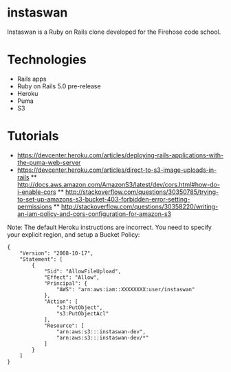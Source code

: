 # instaswan

Instaswan is a Ruby on Rails clone developed for the Firehose code school.

# Technologies
* Rails apps
* Ruby on Rails 5.0 pre-release
* Heroku
* Puma 
* S3

# Tutorials

* https://devcenter.heroku.com/articles/deploying-rails-applications-with-the-puma-web-server
* https://devcenter.heroku.com/articles/direct-to-s3-image-uploads-in-rails
** http://docs.aws.amazon.com/AmazonS3/latest/dev/cors.html#how-do-i-enable-cors
** http://stackoverflow.com/questions/30350785/trying-to-set-up-amazons-s3-bucket-403-forbidden-error-setting-permissions
** http://stackoverflow.com/questions/30358220/writing-an-iam-policy-and-cors-configuration-for-amazon-s3

Note: The default Heroku instructions are incorrect. You need to specify your explicit region, and setup a Bucket Policy:
```
{
	"Version": "2008-10-17",
	"Statement": [
		{
			"Sid": "AllowFileUpload",
			"Effect": "Allow",
			"Principal": {
				"AWS": "arn:aws:iam::XXXXXXXX:user/instaswan"
			},
			"Action": [
				"s3:PutObject",
				"s3:PutObjectAcl"
			],
			"Resource": [
				"arn:aws:s3:::instaswan-dev",
				"arn:aws:s3:::instaswan-dev/*"
			]
		}
	]
}
```
